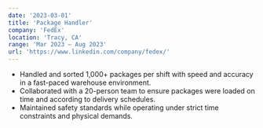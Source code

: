 ```yaml
---
date: '2023-03-01'
title: 'Package Handler'
company: 'FedEx'
location: 'Tracy, CA'
range: 'Mar 2023 – Aug 2023'
url: 'https://www.linkedin.com/company/fedex/'
---
```


- Handled and sorted 1,000+ packages per shift with speed and accuracy in a fast-paced warehouse environment.
- Collaborated with a 20-person team to ensure packages were loaded on time and according to delivery schedules.
- Maintained safety standards while operating under strict time constraints and physical demands.
